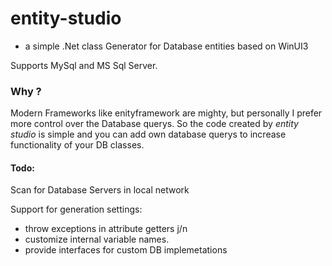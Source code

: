 # entity-studio 

 - a simple .Net class Generator for Database entities based on WinUI3

Supports MySql and MS Sql Server.

### Why ?

Modern Frameworks like enityframework are mighty, but personally I prefer more control over the Database querys. So the code created by *entity studio* is simple and you can add own database querys to increase functionality of your DB classes.

#### Todo: 

Scan for Database Servers in local network

Support for generation settings:
  
  - throw exceptions in attribute getters j/n
  - customize internal variable names.
  - provide interfaces for custom DB implemetations
  



